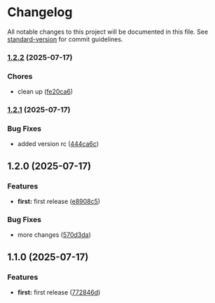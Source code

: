 # Changelog

All notable changes to this project will be documented in this file. See [standard-version](https://github.com/conventional-changelog/standard-version) for commit guidelines.

### [1.2.2](https://github.com/satyapatidar/sdk_release/compare/v1.2.1...v1.2.2) (2025-07-17)


### Chores

* clean up ([fe20ca6](https://github.com/satyapatidar/sdk_release/commit/fe20ca60a0bed910e6a08473d4adb89a11b1a20f))

### [1.2.1](https://github.com/satyapatidar/sdk_release/compare/v1.2.0...v1.2.1) (2025-07-17)


### Bug Fixes

* added version rc ([444ca6c](https://github.com/satyapatidar/sdk_release/commit/444ca6c80318741ef821941e998a58a121c1e8d0))

## 1.2.0 (2025-07-17)


### Features

* **first:** first release ([e8908c5](https://github.com/satyapatidar/sdk_release/commit/e8908c56bdcafac71a8785b379ed4545b89482d7))


### Bug Fixes

* more changes ([570d3da](https://github.com/satyapatidar/sdk_release/commit/570d3da2a25e93cdccb95e8cac1537def8906032))

## 1.1.0 (2025-07-17)


### Features

* **first:** first release ([772846d](https://github.com/satyapatidar/sdk_release/commit/772846dec17f4cbf012472e232a4ad19b05e0e83))
